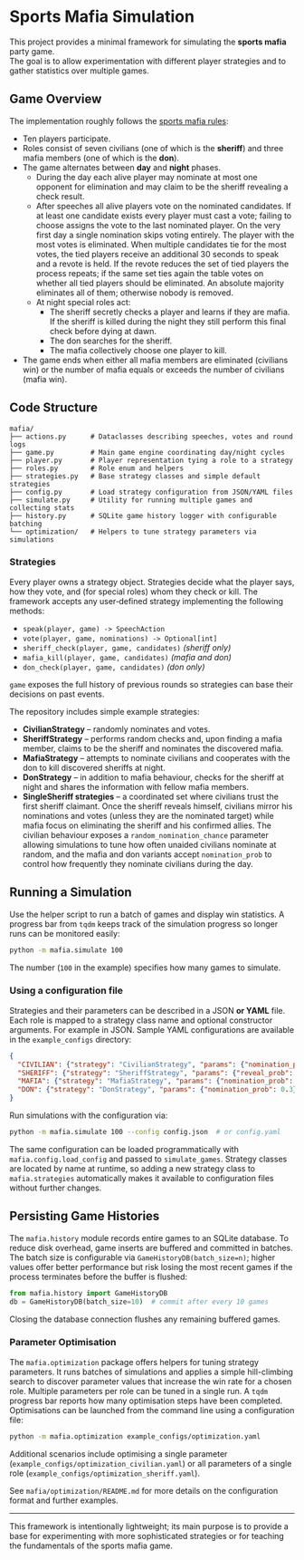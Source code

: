 # Sports Mafia Simulation

This project provides a minimal framework for simulating the **sports mafia** party game.  
The goal is to allow experimentation with different player strategies and to gather
statistics over multiple games.

## Game Overview

The implementation roughly follows the [sports mafia rules](https://dom-mafia.ru/sport_mafia_game_rules):

* Ten players participate.
* Roles consist of seven civilians (one of which is the **sheriff**) and three mafia members (one of which is the **don**).
* The game alternates between **day** and **night** phases.
  * During the day each alive player may nominate at most one opponent for elimination and may claim to be the sheriff revealing a check result.
  * After speeches all alive players vote on the nominated candidates. If at least one candidate exists every player must cast a vote; failing to choose assigns the vote to the last nominated player. On the very first day a single nomination skips voting entirely. The player with the most votes is eliminated. When multiple candidates tie for the most votes, the tied players receive an additional 30 seconds to speak and a revote is held. If the revote reduces the set of tied players the process repeats; if the same set ties again the table votes on whether all tied players should be eliminated. An absolute majority eliminates all of them; otherwise nobody is removed.
  * At night special roles act:
    * The sheriff secretly checks a player and learns if they are mafia. If the sheriff is killed during the night they still perform this final check before dying at dawn.
    * The don searches for the sheriff.
    * The mafia collectively choose one player to kill.
* The game ends when either all mafia members are eliminated (civilians win) or the number of mafia equals or exceeds the number of civilians (mafia win).

## Code Structure

```
mafia/
├── actions.py      # Dataclasses describing speeches, votes and round logs
├── game.py         # Main game engine coordinating day/night cycles
├── player.py       # Player representation tying a role to a strategy
├── roles.py        # Role enum and helpers
├── strategies.py   # Base strategy classes and simple default strategies
├── config.py       # Load strategy configuration from JSON/YAML files
├── simulate.py     # Utility for running multiple games and collecting stats
├── history.py      # SQLite game history logger with configurable batching
└── optimization/   # Helpers to tune strategy parameters via simulations
```

### Strategies

Every player owns a strategy object. Strategies decide what the player says, how they vote,
and (for special roles) whom they check or kill.  The framework accepts any user‑defined
strategy implementing the following methods:

* `speak(player, game) -> SpeechAction`
* `vote(player, game, nominations) -> Optional[int]`
* `sheriff_check(player, game, candidates)` *(sheriff only)*
* `mafia_kill(player, game, candidates)` *(mafia and don)*
* `don_check(player, game, candidates)` *(don only)*

`game` exposes the full history of previous rounds so strategies can base their decisions on
past events.

The repository includes simple example strategies:

* **CivilianStrategy** – randomly nominates and votes.
* **SheriffStrategy** – performs random checks and, upon finding a mafia member, claims
  to be the sheriff and nominates the discovered mafia.
* **MafiaStrategy** – attempts to nominate civilians and cooperates with the don to kill
  discovered sheriffs at night.
* **DonStrategy** – in addition to mafia behaviour, checks for the sheriff at night and
  shares the information with fellow mafia members.
* **SingleSheriff strategies** – a coordinated set where civilians trust the first
  sheriff claimant. Once the sheriff reveals himself, civilians mirror his
  nominations and votes (unless they are the nominated target) while mafia
  focus on eliminating the sheriff and his confirmed allies. The civilian
  behaviour exposes a ``random_nomination_chance`` parameter allowing
  simulations to tune how often unaided civilians nominate at random, and the
  mafia and don variants accept ``nomination_prob`` to control how frequently
  they nominate civilians during the day.

## Running a Simulation

Use the helper script to run a batch of games and display win statistics. A
progress bar from `tqdm` keeps track of the simulation progress so longer
runs can be monitored easily:

```bash
python -m mafia.simulate 100
```

The number (`100` in the example) specifies how many games to simulate.

### Using a configuration file

Strategies and their parameters can be described in a JSON **or YAML** file.
Each role is mapped to a strategy class name and optional constructor
arguments. For example in JSON. Sample YAML configurations are available
in the ``example_configs`` directory:

```json
{
  "CIVILIAN": {"strategy": "CivilianStrategy", "params": {"nomination_prob": 0.2}},
  "SHERIFF": {"strategy": "SheriffStrategy", "params": {"reveal_prob": 0.8}},
  "MAFIA": {"strategy": "MafiaStrategy", "params": {"nomination_prob": 0.3}},
  "DON": {"strategy": "DonStrategy", "params": {"nomination_prob": 0.3}}
}
```

Run simulations with the configuration via:

```bash
python -m mafia.simulate 100 --config config.json  # or config.yaml
```

The same configuration can be loaded programmatically with
``mafia.config.load_config`` and passed to ``simulate_games``.  Strategy
classes are located by name at runtime, so adding a new strategy class to
``mafia.strategies`` automatically makes it available to configuration files
without further changes.

## Persisting Game Histories

The `mafia.history` module records entire games to an SQLite database.  To
reduce disk overhead, game inserts are buffered and committed in batches.  The
batch size is configurable via ``GameHistoryDB(batch_size=n)``; higher values
offer better performance but risk losing the most recent games if the process
terminates before the buffer is flushed:

```python
from mafia.history import GameHistoryDB
db = GameHistoryDB(batch_size=10)  # commit after every 10 games
```

Closing the database connection flushes any remaining buffered games.

### Parameter Optimisation

The ``mafia.optimization`` package offers helpers for tuning strategy
parameters. It runs batches of simulations and applies a simple
hill-climbing search to discover parameter values that increase the win
rate for a chosen role. Multiple parameters per role can be tuned in a
single run. A `tqdm` progress bar reports how many optimisation steps have
been completed. Optimisations can be launched from the command line using a
configuration file:

```bash
python -m mafia.optimization example_configs/optimization.yaml
```

Additional scenarios include optimising a single parameter
(`example_configs/optimization_civilian.yaml`) or all parameters of a single
role (`example_configs/optimization_sheriff.yaml`).

See ``mafia/optimization/README.md`` for more details on the configuration
format and further examples.

---
This framework is intentionally lightweight; its main purpose is to provide a base for
experimenting with more sophisticated strategies or for teaching the fundamentals of the
sports mafia game.
